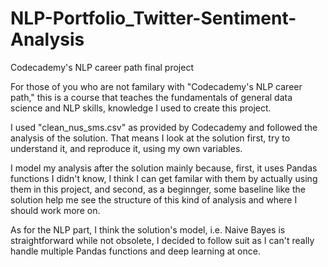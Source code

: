 # NLP-Portfolio_Twitter-Sentiment-Analysis
Codecademy's NLP career path final project

For those of you who are not familary with "Codecademy's NLP career path," this is a course that teaches the fundamentals of general data science and NLP skills, knowledge I used to create this project. 

I used "clean_nus_sms.csv" as provided by Codecademy and followed the analysis of the solution. That means I look at the solution first, try to understand it, and reproduce it, using my own variables. 

I model my analysis after the solution mainly because, first, it uses Pandas functions I didn't know, I think I can get familar with them by actually using them in this project, and second, as a beginnger,  some baseline like the solution help me see the structure of this kind of analysis and where I should work more on. 

As for the NLP part, I think the solution's model, i.e. Naive Bayes is straightforward while not obsolete,  I decided to follow suit as I can't really handle multiple Pandas functions and deep learning at once. 

